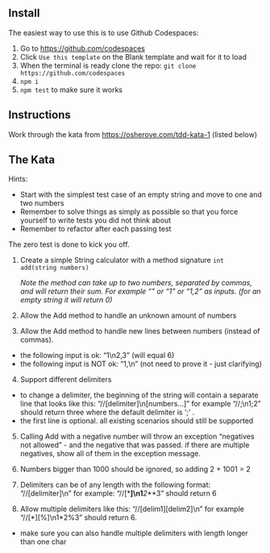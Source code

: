 ## Install

The easiest way to use this is to use Github Codespaces:

1. Go to https://github.com/codespaces
2. Click `Use this template` on the Blank template and wait for it to load
3. When the terminal is ready clone the repo: `git clone https://github.com/codespaces`
4. `npm i`
5. `npm test` to make sure it works

## Instructions

Work through the kata from https://osherove.com/tdd-kata-1 (listed below)

## The Kata

Hints:

- Start with the simplest test case of an empty string and move to one and two numbers
- Remember to solve things as simply as possible so that you force yourself to write tests you did not think about
- Remember to refactor after each passing test

The zero test is done to kick you off.

1. Create a simple String calculator with a method signature `int add(string numbers)`

   _Note the method can take up to two numbers, separated by commas, and will return their sum. For example “” or “1” or “1,2” as inputs. (for an empty string it will return 0)_

2. Allow the Add method to handle an unknown amount of numbers

3. Allow the Add method to handle new lines between numbers (instead of commas).

- the following input is ok: “1\n2,3” (will equal 6)
- the following input is NOT ok: “1,\n” (not need to prove it - just clarifying)

4. Support different delimiters

- to change a delimiter, the beginning of the string will contain a separate line that looks like this: “//[delimiter]\n[numbers…]” for example “//;\n1;2” should return three where the default delimiter is ‘;’ .
- the first line is optional. all existing scenarios should still be supported

5. Calling Add with a negative number will throw an exception “negatives not allowed” - and the negative that was passed.
   if there are multiple negatives, show all of them in the exception message.

6. Numbers bigger than 1000 should be ignored, so adding 2 + 1001 = 2

7. Delimiters can be of any length with the following format: “//[delimiter]\n” for example: “//[***]\n1**_2_**3” should return 6

8. Allow multiple delimiters like this: “//[delim1][delim2]\n” for example “//[\*][%]\n1\*2%3” should return 6.

- make sure you can also handle multiple delimiters with length longer than one char

